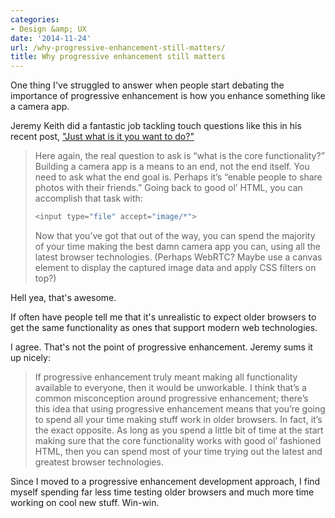 ```yaml
---
categories:
- Design &amp; UX
date: '2014-11-24'
url: /why-progressive-enhancement-still-matters/
title: Why progressive enhancement still matters
---
```


One thing I've struggled to answer when people start debating the importance of progressive enhancement is how you enhance something like a camera app.

Jeremy Keith did a fantastic job tackling touch questions like this in his recent post, ["Just what is it you want to do?"](https://adactio.com/journal/7774)

<!--more-->

> Here again, the real question to ask is “what is the core functionality?” Building a camera app is a means to an end, not the end itself. You need to ask what the end goal is. Perhaps it’s “enable people to share photos with their friends.” Going back to good ol’ HTML, you can accomplish that task with:
>
> ```javascript
> <input type="file" accept="image/*">
> ```
> Now that you’ve got that out of the way, you can spend the majority of your time making the best damn camera app you can, using all the latest browser technologies. (Perhaps WebRTC? Maybe use a canvas element to display the captured image data and apply CSS filters on top?)

Hell yea, that's awesome.

If often have people tell me that it's unrealistic to expect older browsers to get the same functionality as ones that support modern web technologies.

I agree. That's not the point of progressive enhancement. Jeremy sums it up nicely:

> If progressive enhancement truly meant making all functionality available to everyone, then it would be unworkable. I think that’s a common misconception around progressive enhancement; there’s this idea that using progressive enhancement means that you’re going to spend all your time making stuff work in older browsers. In fact, it’s the exact opposite. As long as you spend a little bit of time at the start making sure that the core functionality works with good ol’ fashioned HTML, then you can spend most of your time trying out the latest and greatest browser technologies.

Since I moved to a progressive enhancement development approach, I find myself spending far less time testing older browsers and much more time working on cool new stuff. Win-win.